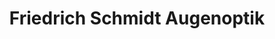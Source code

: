---
title: "Friedrich Schmidt Augenoptik"
url: /selb/friedrich-schmidt-augenoptik/
shop: Optiker
---
